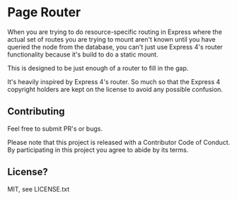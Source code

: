 # Page Router

When you are trying to do resource-specific routing in Express where the 
actual set of routes you are trying to mount aren't known until you 
have queried the node from the database, you can't just use Express 4's
router functionality because it's build to do a static mount.

This is designed to be just enough of a router to fill in the gap.

It's heavily inspired by Express 4's router.  So much so that the Express 4 copyright holders are kept on the license to avoid any possible confusion.

## Contributing

Feel free to submit PR's or bugs.

Please note that this project is released with a Contributor Code of Conduct. By participating in this project you agree to abide by its terms.

## License?

MIT, see LICENSE.txt
